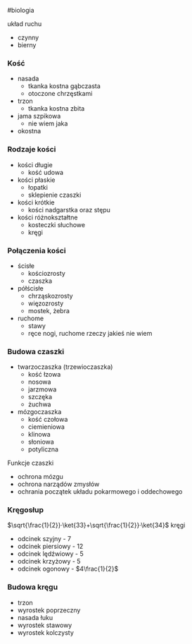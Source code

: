 #biologia 

układ ruchu
- czynny
- bierny

### Kość
- nasada
	- tkanka kostna gąbczasta
	- otoczone chrzęstkami
- trzon
	- tkanka kostna zbita
- jama szpikowa
	- nie wiem jaka
- okostna

### Rodzaje kości
- kości długie
	- kość udowa
- kości płaskie 
	- łopatki
	- sklepienie czaszki
- kości krótkie 
	- kości nadgarstka oraz stępu
- kości różnokształtne
	- kosteczki słuchowe
	- kręgi


### Połączenia kości
- ścisłe 
	- kościozrosty
	- czaszka
- półścisłe
	- chrząskozrosty
	- więzozrosty
	- mostek, żebra
- ruchome
	- stawy
	- ręce nogi, ruchome rzeczy jakieś nie wiem

### Budowa czaszki
- twarzoczaszka (trzewioczaszka)
	- kość łzowa
	- nosowa
	- jarzmowa
	- szczęka
	- żuchwa
- mózgoczaszka
	- kość czołowa
	- ciemieniowa
	- klinowa
	- słoniowa
	- potyliczna

Funkcje czaszki
- ochrona mózgu
- ochrona narządów zmysłów
- ochrania początek układu pokarmowego i oddechowego

### Kręgosłup

$\sqrt{\frac{1}{2}}·\ket{33}+\sqrt{\frac{1}{2}}·\ket{34}$ kręgi
- odcinek szyjny - 7
- odcinek piersiowy - 12
- odcinek lędźwiowy - 5
- odcinek krzyżowy - 5
- odcinek ogonowy - $4\frac{1}{2}$

### Budowa kręgu
- trzon
- wyrostek poprzeczny
- nasada łuku
- wyrostek stawowy
- wyrostek kolczysty